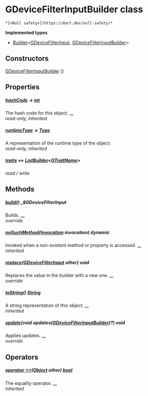 


# GDeviceFilterInputBuilder class






    *[<Null safety>](https://dart.dev/null-safety)*






**Implemented types**

- [Builder](https://pub.dev/documentation/built_value/8.1.2/built_value/Builder-class.html)&lt;[GDeviceFilterInput](../third_party_yonomi_graphql_schema_schema.docs.schema.gql/GDeviceFilterInput-class.md), [GDeviceFilterInputBuilder](../third_party_yonomi_graphql_schema_schema.docs.schema.gql/GDeviceFilterInputBuilder-class.md)>





## Constructors

[GDeviceFilterInputBuilder](../third_party_yonomi_graphql_schema_schema.docs.schema.gql/GDeviceFilterInputBuilder/GDeviceFilterInputBuilder.md) ()

    


## Properties

##### [hashCode](https://api.flutter.dev/flutter/dart-core/Object/hashCode.html) &#8594; [int](https://api.flutter.dev/flutter/dart-core/int-class.html)



The hash code for this object. [...](https://api.flutter.dev/flutter/dart-core/Object/hashCode.html)  
_read-only, inherited_



##### [runtimeType](https://api.flutter.dev/flutter/dart-core/Object/runtimeType.html) &#8594; [Type](https://api.flutter.dev/flutter/dart-core/Type-class.html)



A representation of the runtime type of the object.   
_read-only, inherited_



##### [traits](../third_party_yonomi_graphql_schema_schema.docs.schema.gql/GDeviceFilterInputBuilder/traits.md) &#8596; [ListBuilder](https://pub.dev/documentation/built_collection/5.0.0/built_collection/ListBuilder-class.html)&lt;[GTraitName](../third_party_yonomi_graphql_schema_schema.docs.schema.gql/GTraitName-class.md)>



   
_read / write_




## Methods

##### [build](../third_party_yonomi_graphql_schema_schema.docs.schema.gql/GDeviceFilterInputBuilder/build.md)() _$GDeviceFilterInput



Builds. [...](../third_party_yonomi_graphql_schema_schema.docs.schema.gql/GDeviceFilterInputBuilder/build.md)  
_override_



##### [noSuchMethod](https://api.flutter.dev/flutter/dart-core/Object/noSuchMethod.html)([Invocation](https://api.flutter.dev/flutter/dart-core/Invocation-class.html) invocation) dynamic



Invoked when a non-existent method or property is accessed. [...](https://api.flutter.dev/flutter/dart-core/Object/noSuchMethod.html)  
_inherited_



##### [replace](../third_party_yonomi_graphql_schema_schema.docs.schema.gql/GDeviceFilterInputBuilder/replace.md)([GDeviceFilterInput](../third_party_yonomi_graphql_schema_schema.docs.schema.gql/GDeviceFilterInput-class.md) other) void



Replaces the value in the builder with a new one. [...](../third_party_yonomi_graphql_schema_schema.docs.schema.gql/GDeviceFilterInputBuilder/replace.md)  
_override_



##### [toString](https://api.flutter.dev/flutter/dart-core/Object/toString.html)() [String](https://api.flutter.dev/flutter/dart-core/String-class.html)



A string representation of this object. [...](https://api.flutter.dev/flutter/dart-core/Object/toString.html)  
_inherited_



##### [update](../third_party_yonomi_graphql_schema_schema.docs.schema.gql/GDeviceFilterInputBuilder/update.md)(void updates([GDeviceFilterInputBuilder](../third_party_yonomi_graphql_schema_schema.docs.schema.gql/GDeviceFilterInputBuilder-class.md))?) void



Applies updates. [...](../third_party_yonomi_graphql_schema_schema.docs.schema.gql/GDeviceFilterInputBuilder/update.md)  
_override_




## Operators

##### [operator ==](https://api.flutter.dev/flutter/dart-core/Object/operator_equals.html)([Object](https://api.flutter.dev/flutter/dart-core/Object-class.html) other) [bool](https://api.flutter.dev/flutter/dart-core/bool-class.html)



The equality operator. [...](https://api.flutter.dev/flutter/dart-core/Object/operator_equals.html)  
_inherited_











